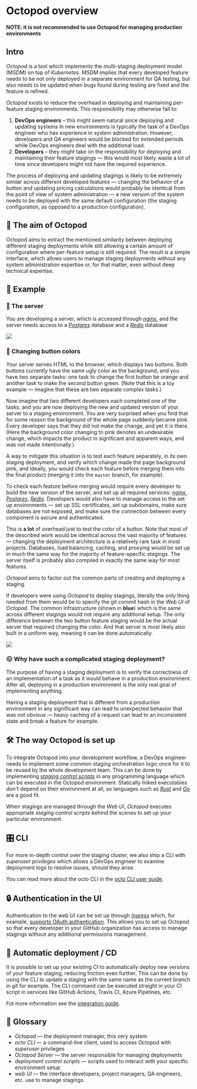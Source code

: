 # Octopod overview

**NOTE: it is not recommended to use Octopod for managing production environments**

## Intro

_Octopod_ is a tool which implements the multi-staging deployment model (MSDM) on top of _Kubernetes_. _MSDM_ implies that every developed feature needs to be not only deployed in a separate environment for QA testing, but also needs to be updated when bugs found during testing are fixed and the feature is refined.

_Octopod_ exists to reduce the overhead in deploying and maintaining per-feature staging environments. This responsibility may otherwise fall to:

1. **DevOps engineers** – this might seem natural since deploying and updating systems in new environments is typically the task of a DevOps engineer who has experience in system administration. However, developers and QA engineers would be blocked for extended periods while DevOps engineers deal with the additional load.
2. **Developers** – they might take on the responsibility for deploying and maintaining their feature stagings ― this would most likely waste a lot of time since developers might not have the required experience.

The process of deploying and updating stagings is likely to be extremely similar across different developed features ― changing the behavior of a button and updating pricing calculations would probably be identical from the point of view of system administration ― a new version of the system needs to be deployed with the same default configuration (the staging configuration, as opposed to a production configuration).

## 🎯 The aim of Octopod

Octopod aims to extract the mentioned similarity between deploying different staging deployments while still allowing a certain amount of configuration where per-feature setup is still required. The result is a simple interface, which allows users to manage staging deployments without any system administration expertise or, for that matter, even without deep technical expertise.

## 🔬 Example

### 💽 The server

You are developing a server, which is accessed through [_nginx_](https://www.nginx.com), and the server needs access to a [*Postgres*](https://www.postgresql.org) database and a [*Redis*](https://redis.io) database

![](../diagrams/images/sample_architecture.png)

### 🎨 Changing button colors

Your server serves HTML to the browser, which displays two buttons. Both buttons currently have the same ugly color as the background, and you have two separate tasks: one task to change the first button be orange and another task to make the second button green. (Note that this is a toy example ― imagine that these are two separate complex tasks.)

Now imagine that two different developers each completed one of the tasks, and you are now deploying the new and updated version of your server to a staging environment. You are very surprised when you find that for some reason the background of the whole page suddenly became pink. Every developer says that they did not make the change, and yet it is there. (Here the background color changing to pink denotes an undesirable change, which impacts the product in significant and apparent ways, and was not made intentionally.)

A way to mitigate this situation is to test each feature separately, in its own staging deployment, and verify which change made the page background pink, and ideally, you would check each feature before merging them into the final product (merging it into the `master` branch, for example).

To check each feature before merging would require every developer to build the new version of the server, and set up all required services: [_nginx_](https://www.nginx.com), [*Postgres*](https://www.postgresql.org), [*Redis*](https://redis.io). Developers would also have to manage access to the set up environments ― set up SSL certificates, set up subdomains, make sure databases are not exposed, and make sure the connection between every component is secure and authenticated.

This is **a lot** of overhead just to test the color of a button. Note that most of the described work would be identical across the vast majority of features ― changing the deployment architecture is a relatively rare task in most projects. Databases, load balancing, caching, and proxying would be set up in much the same way for the majority of feature-specific stagings. The server itself is probably also compiled in exactly the same way for most features.

_Octopod_ aims to factor out the common parts of creating and deploying a staging.

If developers were using _Octopod_ to deploy stagings, literally the only thing needed from them would be to specify the git commit hash in the _Web UI_ of _Octopod_. The common infrastructure (shown in **blue**) which is the same across different stagings would not require any additional setup. The only difference between the two button feature staging would be the actual server that required changing the color. And that server is most likely also built in a uniform way, meaning it can be done automatically.

![](../diagrams/images/sample_deployment.png)

### 😖 Why have such a complicated staging deployment?

The purpose of having a staging deployment is to verify the correctness of an implementation of a task as it would behave in a production environment. After all, deploying in a production environment is the only real goal of implementing anything.

Having a staging deployment that is different from a production environment in any significant way can lead to unexpected behavior that was not obvious ― heavy caching of a request can lead to an inconsistent state and break a feature for example.

## 🛠 The way Octopod is set up

To integrate Octopod into your development workflow, a DevOps engineer needs to implement some common staging orchestration logic once for it to be reused by the whole development team. This can be done by implementing [*staging control scripts*](Control_scripts.md) in any programming language which can be executed in the Octopod environment. Statically linked executables don't depend on their environment at all, so languages such as [*Rust*](https://www.rust-lang.org) and [*Go*](https://golang.org) are a good fit.

When stagings are managed through the *Web UI*, *Octopod* executes appropriate _staging control scripts_ behind the scenes to set up your particular environment.

## 🎛️ CLI

For more in-depth control over the staging cluster, we also ship a CLI with _superuser privileges_ which allows a DevOps engineer to examine deployment logs to resolve issues, should they arise.

You can read more about the _octo CLI_ in the [octo CLI user guide](docs/../Octo_user_guide.md).

## 🔒 Authentication in the UI

Authentication to the _web UI_ can be set up through [_Ingress_](https://kubernetes.io/docs/concepts/services-networking/ingress/) which, for example, [supports OAuth authentication](https://kubernetes.github.io/ingress-nginx/examples/auth/oauth-external-auth/). This allows you to set up Octopod so that every developer in your GitHub organization has access to manage stagings without any additional permissions management.

## 🤖 Automatic deployment / CD

It is possible to set up your existing CI to automatically deploy new versions of your feature staging, reducing friction even further. This can be done by using the CLI to update a staging with the same name as the current branch in git for example. The CLI command can be executed straight in your CI script in services like GitHub Actions, Travis CI, Azure Pipelines, etc.

Fot more information see the [integration guide](Integration.md).

## 📗 Glossary

- _Octopod_ ― the deployment manager, this very system
- _octo CLI_ ― a command-line client, used to access Octopod with _superuser_ privileges
- _Octopod Server_ ― the server responsible for managing deployments
- _deployment control scripts_ ― scripts used to interact with your specific environment setup
- _web UI_ ― the interface developers, project managers, QA engineers, etc. use to manage stagings.
